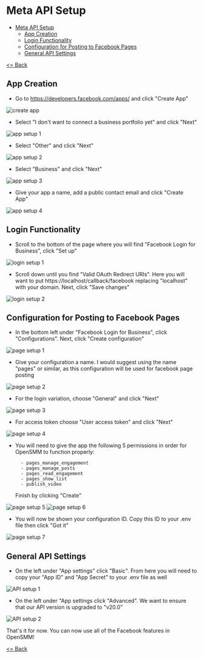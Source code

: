 # Meta API Setup
- [Meta API Setup](#meta-api-setup)
  - [App Creation](#app-creation)
  - [Login Functionality](#login-functionality)
  - [Configuration for Posting to Facebook Pages](#configuration-for-posting-to-facebook-pages)
  - [General API Settings](#general-api-settings)

[<= Back](ReadMe.md "Documentation Index")

## App Creation

- Go to https://developers.facebook.com/apps/ and click "Create App"

![create app](docs/images/facebook/facebook-1.png)

- Select "I don't want to connect a business portfolio yet" and click "Next"

![app setup 1](docs/images/facebook/facebook-2.png)

- Select "Other" and click "Next"

![app setup 2](docs/images/facebook/facebook-3.png)

- Select "Business" and click "Next"

![app setup 3](docs/images/facebook/facebook-4.png)

- Give your app a name, add a public contact email and click "Create App"

![app setup 4](docs/images/facebook/facebook-5.png)

## Login Functionality

- Scroll to the bottom of the page where you will find "Facebook Login for Business", click "Set up"

![login setup 1](docs/images/facebook/facebook-6.png)

- Scroll down until you find "Valid OAuth Redirect URIs". Here you will want to put https://localhost/callback/facebook replacing "localhost" with your domain. Next, click "Save changes"

![login setup 2](docs/images/facebook/facebook-7.png)

## Configuration for Posting to Facebook Pages

- In the bottom left under "Facebook Login for Business", click "Configurations". Next, click "Create configuration"

![page setup 1](docs/images/facebook/facebook-8.png)

- Give your configuration a name. I would suggest using the name "pages" or similar, as this configuration will be used for facebook page posting

![page setup 2](docs/images/facebook/facebook-9.png)

- For the login variation, choose "General" and click "Next"

![page setup 3](docs/images/facebook/facebook-10.png)

- For access token choose "User access token" and click "Next"

![page setup 4](docs/images/facebook/facebook-11.png)

- You will need to give the app the following 5 permissions in order for OpenSMM to function properly:

        - pages_manage_engagement
        - pages_manage_posts
        - pages_read_engagement
        - pages_show_list
        - publish_video

    Finish by clicking "Create"

![page setup 5](docs/images/facebook/facebook-12.png)
![page setup 6](docs/images/facebook/facebook-13.png)

- You will now be shown your configuration ID. Copy this ID to your .env file then click "Got it"

![page setup 7](docs/images/facebook/facebook-14.png)

## General API Settings

- On the left under "App settings" click "Basic". From here you will need to copy your "App ID" and "App Secret" to your .env file as well

![API setup 1](docs/images/facebook/facebook-15.png)

- On the left under "App settings click "Advanced". We want to ensure that our API version is upgraded to "v20.0"

![API setup 2](docs/images/facebook/facebook-16.png)

That's it for now. You can now use all of the Facebook features in OpenSMM!

[<= Back](ReadMe.md "Documentation Index")